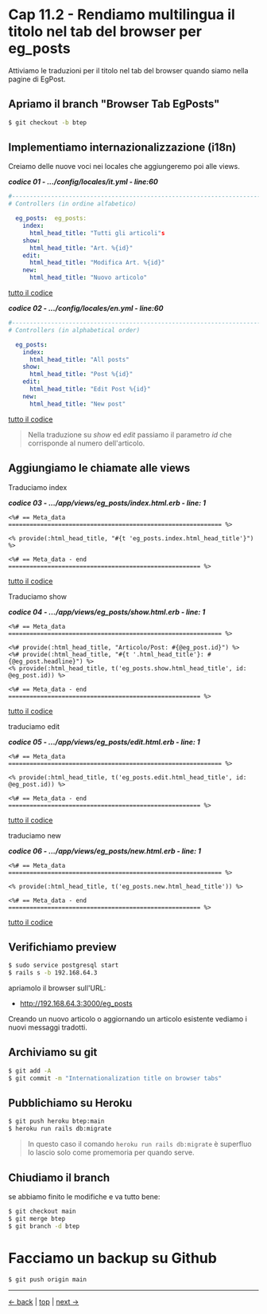 # <a name="top"></a> Cap 11.2 - Rendiamo multilingua il titolo nel tab del browser per eg_posts

Attiviamo le traduzioni per il titolo nel tab del browser quando siamo nella pagine di EgPost.



## Apriamo il branch "Browser Tab EgPosts"

```bash
$ git checkout -b btep
```



## Implementiamo internazionalizzazione (i18n)

Creiamo delle nuove voci nei locales che aggiungeremo poi alle views.

***codice 01 - .../config/locales/it.yml - line:60***

```yaml
#-------------------------------------------------------------------------------
# Controllers (in ordine alfabetico)

  eg_posts:  eg_posts:
    index:
      html_head_title: "Tutti gli articoli"s
    show:
      html_head_title: "Art. %{id}"
    edit:
      html_head_title: "Modifica Art. %{id}"
    new:
      html_head_title: "Nuovo articolo"
```

[tutto il codice](https://github.com/flaviobordonidev/leanpubabrandnewcms/blob/master/01-base/11-eg_posts/02_01-config-locales-it.yml)


***codice 02 - .../config/locales/en.yml - line:60***

```yaml
#-------------------------------------------------------------------------------
# Controllers (in alphabetical order)

  eg_posts:
    index:
      html_head_title: "All posts"
    show:
      html_head_title: "Post %{id}"
    edit:
      html_head_title: "Edit Post %{id}"
    new:
      html_head_title: "New post"
```

[tutto il codice](https://github.com/flaviobordonidev/leanpubabrandnewcms/blob/master/01-base/11-eg_posts/02_02-config-locales-en.yml)

> Nella traduzione su *show* ed *edit* passiamo il parametro *id* che corrisponde al numero dell'articolo.



## Aggiungiamo le chiamate alle views

Traduciamo index

***codice 03 - .../app/views/eg_posts/index.html.erb - line: 1***

```html+erb
<%# == Meta_data ============================================================ %>

<% provide(:html_head_title, "#{t 'eg_posts.index.html_head_title'}") %>

<%# == Meta_data - end ====================================================== %>
```

[tutto il codice](https://github.com/flaviobordonidev/leanpubabrandnewcms/blob/master/01-base/11-eg_posts/02_03-views-eg_posts-index.html.erb)

Traduciamo show

***codice 04 - .../app/views/eg_posts/show.html.erb - line: 1***

```html+erb
<%# == Meta_data ============================================================ %>

<%# provide(:html_head_title, "Articolo/Post: #{@eg_post.id}") %>
<%# provide(:html_head_title, "#{t '.html_head_title'}: #{@eg_post.headline}") %>
<% provide(:html_head_title, t('eg_posts.show.html_head_title', id: @eg_post.id)) %>

<%# == Meta_data - end ====================================================== %>
```

[tutto il codice](https://github.com/flaviobordonidev/leanpubabrandnewcms/blob/master/01-base/11-eg_posts/02_04-views-eg_posts-show.html.erb)

traduciamo edit

***codice 05 - .../app/views/eg_posts/edit.html.erb - line: 1***

```html+erb
<%# == Meta_data ============================================================ %>

<% provide(:html_head_title, t('eg_posts.edit.html_head_title', id: @eg_post.id)) %>

<%# == Meta_data - end ====================================================== %>
```

[tutto il codice](https://github.com/flaviobordonidev/leanpubabrandnewcms/blob/master/01-base/11-eg_posts/02_05-views-eg_posts-edit.html.erb)

traduciamo new

***codice 06 - .../app/views/eg_posts/new.html.erb - line: 1***

```html+erb
<%# == Meta_data ============================================================ %>

<% provide(:html_head_title, t('eg_posts.new.html_head_title')) %>

<%# == Meta_data - end ====================================================== %>
```

[tutto il codice](https://github.com/flaviobordonidev/leanpubabrandnewcms/blob/master/01-base/11-eg_posts/02_06-views-eg_posts-new.html.erb)



## Verifichiamo preview

```bash
$ sudo service postgresql start
$ rails s -b 192.168.64.3
```

apriamolo il browser sull'URL:

* http://192.168.64.3:3000/eg_posts

Creando un nuovo articolo o aggiornando un articolo esistente vediamo i nuovi messaggi tradotti.



## Archiviamo su git

```bash
$ git add -A
$ git commit -m "Internationalization title on browser tabs"
```



## Pubblichiamo su Heroku

```bash
$ git push heroku btep:main
$ heroku run rails db:migrate
```

> In questo caso il comando `heroku run rails db:migrate` è superfluo lo lascio solo come promemoria per quando serve.



## Chiudiamo il branch

se abbiamo finito le modifiche e va tutto bene:

```bash
$ git checkout main
$ git merge btep
$ git branch -d btep
```



# Facciamo un backup su Github

```bash
$ git push origin main
```



---

[<- back](https://github.com/flaviobordonidev/leanpubabrandnewcms/blob/master/01-base/11-eg_posts/01_00-eg_posts-seeds-it.md)
 | [top](#top) |
[next ->](https://github.com/flaviobordonidev/leanpubabrandnewcms/blob/master/01-base/11-eg_posts/03_00-eg_posts-protected-it.md)
